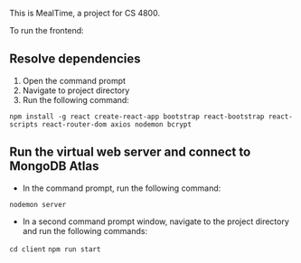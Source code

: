 This is MealTime, a project for CS 4800.

To run the frontend:

## Resolve dependencies

1. Open the command prompt
2. Navigate to project directory
3. Run the following command:

`npm install -g react create-react-app bootstrap react-bootstrap react-scripts react-router-dom axios nodemon bcrypt`

## Run the virtual web server and connect to MongoDB Atlas

- In the command prompt, run the following command:

`nodemon server`

- In a second command prompt window, navigate to the project directory and run the following commands:

`cd client`
`npm run start`

